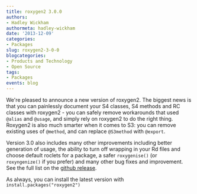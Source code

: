 ```yaml
---
title: roxygen2 3.0.0
authors: 
- Hadley Wickham
authormeta: hadley-wickham
date: '2013-12-09'
categories:
- Packages
slug: roxygen2-3-0-0
blogcategories:
- Products and Technology
- Open Source
tags:
- Packages
events: blog
---
```



We're pleased to announce a new version of roxygen2. The biggest news is that you can painlessly document your S4 classes, S4 methods and RC classes with roxygen2 - you can safely remove workarounds that used `@alias` and `@usage`, and simply rely on roxygen2 to do the right thing. Roxygen2 is also much smarter when it comes to S3: you can remove existing uses of `@method`, and can replace `@S3method` with `@export`.

Version 3.0 also includes many other improvements including better generation of usage, the ability to turn off wrapping in your Rd files and choose default roclets for a package, a safer `roxygenise()` (or `roxyngenize()` if you prefer) and many other bug fixes and improvement. See the full list on the [github release](https://github.com/klutometis/roxygen/releases/tag/v3.0.0).

As always, you can install the latest version with `install.packages("roxygen2")`

